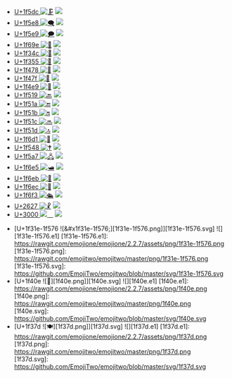  * [U+1f5dc ![&#x1f5dc;][1f5dc.png]][1f5dc.svg] ![][1f5dc.e1] 
 * [U+1f5e8 ![&#x1f5e8;][1f5e8.png]][1f5e8.svg] ![][1f5e8.e1] 
 * [U+1f5e9 ![&#x1f5e9;][1f5e9.png]][1f5e9.svg] ![][1f5e9.e1] 
 * [U+1f69e ![&#x1f69e;][1f69e.png]][1f69e.svg] ![][1f69e.e1] 
 * [U+1f34c ![&#x1f34c;][1f34c.png]][1f34c.svg] ![][1f34c.e1] 
 * [U+1f355 ![&#x1f355;][1f355.png]][1f355.svg] ![][1f355.e1] 
 * [U+1f478 ![&#x1f478;][1f478.png]][1f478.svg] ![][1f478.e1] 
 * [U+1f47f ![&#x1f47f;][1f47f.png]][1f47f.svg] ![][1f47f.e1] 
 * [U+1f4e9 ![&#x1f4e9;][1f4e9.png]][1f4e9.svg] ![][1f4e9.e1] 
 * [U+1f519 ![&#x1f519;][1f519.png]][1f519.svg] ![][1f519.e1] 
 * [U+1f51a ![&#x1f51a;][1f51a.png]][1f51a.svg] ![][1f51a.e1] 
 * [U+1f51b ![&#x1f51b;][1f51b.png]][1f51b.svg] ![][1f51b.e1] 
 * [U+1f51c ![&#x1f51c;][1f51c.png]][1f51c.svg] ![][1f51c.e1] 
 * [U+1f51d ![&#x1f51d;][1f51d.png]][1f51d.svg] ![][1f51d.e1] 
 * [U+1f6d1 ![&#x1f6d1;][1f6d1.png]][1f6d1.svg] ![][1f6d1.e1] 
 * [U+1f548 ![&#x1f548;][1f548.png]][1f548.svg] ![][1f548.e1] 
 * [U+1f5a7 ![&#x1f5a7;][1f5a7.png]][1f5a7.svg] ![][1f5a7.e1] 
 * [U+1f6e5 ![&#x1f6e5;][1f6e5.png]][1f6e5.svg] ![][1f6e5.e1] 
 * [U+1f6eb ![&#x1f6eb;][1f6eb.png]][1f6eb.svg] ![][1f6eb.e1] 
 * [U+1f6ec ![&#x1f6ec;][1f6ec.png]][1f6ec.svg] ![][1f6ec.e1] 
 * [U+1f6f3 ![&#x1f6f3;][1f6f3.png]][1f6f3.svg] ![][1f6f3.e1] 
 * [U+2627 ![&#x2627;][2627.png]][2627.svg] ![][2627.e1] 
 * [U+3000 ![&#x3000;][3000.png]][3000.svg] ![][3000.e1] 

[1f5dc.e1]: https://rawgit.com/emojione/emojione/2.2.7/assets/png/1f5dc.png 
[1f5dc.png]: https://rawgit.com/emojitwo/emojitwo/master/png/1f5dc.png 
[1f5dc.svg]: https://github.com/EmojiTwo/emojitwo/blob/master/svg/1f5dc.svg 
[1f5e8.e1]: https://rawgit.com/emojione/emojione/2.2.7/assets/png/1f5e8.png 
[1f5e8.png]: https://rawgit.com/emojitwo/emojitwo/master/png/1f5e8.png 
[1f5e8.svg]: https://github.com/EmojiTwo/emojitwo/blob/master/svg/1f5e8.svg 
[1f5e9.e1]: https://rawgit.com/emojione/emojione/2.2.7/assets/png/1f5e9.png 
[1f5e9.png]: https://rawgit.com/emojitwo/emojitwo/master/png/1f5e9.png 
[1f5e9.svg]: https://github.com/EmojiTwo/emojitwo/blob/master/svg/1f5e9.svg 
[1f69e.e1]: https://rawgit.com/emojione/emojione/2.2.7/assets/png/1f69e.png 
[1f69e.png]: https://rawgit.com/emojitwo/emojitwo/master/png/1f69e.png 
[1f69e.svg]: https://github.com/EmojiTwo/emojitwo/blob/master/svg/1f69e.svg 
[1f34c.e1]: https://rawgit.com/emojione/emojione/2.2.7/assets/png/1f34c.png 
[1f34c.png]: https://rawgit.com/emojitwo/emojitwo/master/png/1f34c.png 
[1f34c.svg]: https://github.com/EmojiTwo/emojitwo/blob/master/svg/1f34c.svg 
[1f355.e1]: https://rawgit.com/emojione/emojione/2.2.7/assets/png/1f355.png 
[1f355.png]: https://rawgit.com/emojitwo/emojitwo/master/png/1f355.png 
[1f355.svg]: https://github.com/EmojiTwo/emojitwo/blob/master/svg/1f355.svg 
[1f478.e1]: https://rawgit.com/emojione/emojione/2.2.7/assets/png/1f478.png 
[1f478.png]: https://rawgit.com/emojitwo/emojitwo/master/png/1f478.png 
[1f478.svg]: https://github.com/EmojiTwo/emojitwo/blob/master/svg/1f478.svg 
[1f47f.e1]: https://rawgit.com/emojione/emojione/2.2.7/assets/png/1f47f.png 
[1f47f.png]: https://rawgit.com/emojitwo/emojitwo/master/png/1f47f.png 
[1f47f.svg]: https://github.com/EmojiTwo/emojitwo/blob/master/svg/1f47f.svg 
[1f4e9.e1]: https://rawgit.com/emojione/emojione/2.2.7/assets/png/1f4e9.png 
[1f4e9.png]: https://rawgit.com/emojitwo/emojitwo/master/png/1f4e9.png 
[1f4e9.svg]: https://github.com/EmojiTwo/emojitwo/blob/master/svg/1f4e9.svg 
[1f519.e1]: https://rawgit.com/emojione/emojione/2.2.7/assets/png/1f519.png 
[1f519.png]: https://rawgit.com/emojitwo/emojitwo/master/png/1f519.png 
[1f519.svg]: https://github.com/EmojiTwo/emojitwo/blob/master/svg/1f519.svg 
[1f51a.e1]: https://rawgit.com/emojione/emojione/2.2.7/assets/png/1f51a.png 
[1f51a.png]: https://rawgit.com/emojitwo/emojitwo/master/png/1f51a.png 
[1f51a.svg]: https://github.com/EmojiTwo/emojitwo/blob/master/svg/1f51a.svg 
[1f51b.e1]: https://rawgit.com/emojione/emojione/2.2.7/assets/png/1f51b.png 
[1f51b.png]: https://rawgit.com/emojitwo/emojitwo/master/png/1f51b.png 
[1f51b.svg]: https://github.com/EmojiTwo/emojitwo/blob/master/svg/1f51b.svg 
[1f51c.e1]: https://rawgit.com/emojione/emojione/2.2.7/assets/png/1f51c.png 
[1f51c.png]: https://rawgit.com/emojitwo/emojitwo/master/png/1f51c.png 
[1f51c.svg]: https://github.com/EmojiTwo/emojitwo/blob/master/svg/1f51c.svg 
[1f51d.e1]: https://rawgit.com/emojione/emojione/2.2.7/assets/png/1f51d.png 
[1f51d.png]: https://rawgit.com/emojitwo/emojitwo/master/png/1f51d.png 
[1f51d.svg]: https://github.com/EmojiTwo/emojitwo/blob/master/svg/1f51d.svg 
[1f6d1.e1]: https://rawgit.com/emojione/emojione/2.2.7/assets/png/1f6d1.png 
[1f6d1.png]: https://rawgit.com/emojitwo/emojitwo/master/png/1f6d1.png 
[1f6d1.svg]: https://github.com/EmojiTwo/emojitwo/blob/master/svg/1f6d1.svg 
[1f548.e1]: https://rawgit.com/emojione/emojione/2.2.7/assets/png/1f548.png 
[1f548.png]: https://rawgit.com/emojitwo/emojitwo/master/png/1f548.png 
[1f548.svg]: https://github.com/EmojiTwo/emojitwo/blob/master/svg/1f548.svg 
[1f5a7.e1]: https://rawgit.com/emojione/emojione/2.2.7/assets/png/1f5a7.png 
[1f5a7.png]: https://rawgit.com/emojitwo/emojitwo/master/png/1f5a7.png 
[1f5a7.svg]: https://github.com/EmojiTwo/emojitwo/blob/master/svg/1f5a7.svg 
[1f6e5.e1]: https://rawgit.com/emojione/emojione/2.2.7/assets/png/1f6e5.png 
[1f6e5.png]: https://rawgit.com/emojitwo/emojitwo/master/png/1f6e5.png 
[1f6e5.svg]: https://github.com/EmojiTwo/emojitwo/blob/master/svg/1f6e5.svg 
[1f6eb.e1]: https://rawgit.com/emojione/emojione/2.2.7/assets/png/1f6eb.png 
[1f6eb.png]: https://rawgit.com/emojitwo/emojitwo/master/png/1f6eb.png 
[1f6eb.svg]: https://github.com/EmojiTwo/emojitwo/blob/master/svg/1f6eb.svg 
[1f6ec.e1]: https://rawgit.com/emojione/emojione/2.2.7/assets/png/1f6ec.png 
[1f6ec.png]: https://rawgit.com/emojitwo/emojitwo/master/png/1f6ec.png 
[1f6ec.svg]: https://github.com/EmojiTwo/emojitwo/blob/master/svg/1f6ec.svg 
[1f6f3.e1]: https://rawgit.com/emojione/emojione/2.2.7/assets/png/1f6f3.png 
[1f6f3.png]: https://rawgit.com/emojitwo/emojitwo/master/png/1f6f3.png 
[1f6f3.svg]: https://github.com/EmojiTwo/emojitwo/blob/master/svg/1f6f3.svg 
[2627.e1]: https://rawgit.com/emojione/emojione/2.2.7/assets/png/2627.png 
[2627.png]: https://rawgit.com/emojitwo/emojitwo/master/png/2627.png 
[2627.svg]: https://github.com/EmojiTwo/emojitwo/blob/master/svg/2627.svg 
[3000.e1]: https://rawgit.com/emojione/emojione/2.2.7/assets/png/3000.png 
[3000.png]: https://rawgit.com/emojitwo/emojitwo/master/png/3000.png 
[3000.svg]: https://github.com/EmojiTwo/emojitwo/blob/master/svg/3000.svg 
 * [U+1f31e-1f576 ![&#x1f31e-1f576;][1f31e-1f576.png]][1f31e-1f576.svg] ![][1f31e-1f576.e1] 
[1f31e-1f576.e1]: https://rawgit.com/emojione/emojione/2.2.7/assets/png/1f31e-1f576.png 
[1f31e-1f576.png]: https://rawgit.com/emojitwo/emojitwo/master/png/1f31e-1f576.png 
[1f31e-1f576.svg]: https://github.com/EmojiTwo/emojitwo/blob/master/svg/1f31e-1f576.svg 
 * [U+1f40e ![&#x1f40e;][1f40e.png]][1f40e.svg] ![][1f40e.e1] 
[1f40e.e1]: https://rawgit.com/emojione/emojione/2.2.7/assets/png/1f40e.png 
[1f40e.png]: https://rawgit.com/emojitwo/emojitwo/master/png/1f40e.png 
[1f40e.svg]: https://github.com/EmojiTwo/emojitwo/blob/master/svg/1f40e.svg 
 * [U+1f37d ![&#x1f37d;][1f37d.png]][1f37d.svg] ![][1f37d.e1] 
[1f37d.e1]: https://rawgit.com/emojione/emojione/2.2.7/assets/png/1f37d.png 
[1f37d.png]: https://rawgit.com/emojitwo/emojitwo/master/png/1f37d.png 
[1f37d.svg]: https://github.com/EmojiTwo/emojitwo/blob/master/svg/1f37d.svg 
